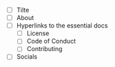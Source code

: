 - [ ] Tilte
- [ ] About
- [ ] Hyperlinks to the essential docs
	- [ ] License
	- [ ] Code of Conduct
  - [ ] Contributing

- [ ] Socials
